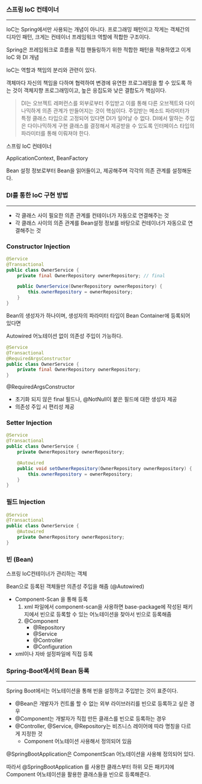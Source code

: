 ### 스프링 IoC 컨테이너

---

IoC는 Spring에서만 사용되는 개념이 아니다. 프로그래밍 패턴이고 작게는 객체간의 디자인 패턴, 크게는 컨테이너 프레임워크 역할에 적합한 구조이다.

Spring은 프레임워크로 흐름을 직접 핸들링하기 위한 적합한 패턴을 적용하였고 이게 IoC 와 DI 개념

IoC는 역할과 책임의 분리와 관련이 있다.

객체마다 자신의 책임을 다하며 협력하여 변경에 유연한 프로그래밍을 할 수 있도록 하는 것이 객체지향 프로그래밍이고, 높은 응집도와 낮은 결합도가 핵심이다.

> DI는 오브젝트 레퍼런스를 외부로부터 주입받고 이를 통해 다른 오브젝트와 다이나믹하게 의존 관계가 만들어지는 것이 핵심이다.
주입받는 메소드 파라미터가 특정 클래스 타입으로 고정되어 있다면 DI가 일어날 수 없다.
DI에서 말하는 주입은 다이나믹하게 구현 클래스를 결정해서 제공받을 수 있도록
인터페이스 타입의 파라미터를 통해 이뤄져야 한다.

스프링 IoC 컨테이너

ApplicationContext, BeanFactory

Bean 설정 정보로부터 Bean을 읽어들이고, 제공해주며 각각의 의존 관계를 설정해둔다.

### DI를 통한 IoC 구현 방법

---

- 각 클래스 사이 필요한 의존 관계를 컨테이너가 자동으로 연결해주는 것
- 각 클래스 사이의 의존 관계를 Bean설정 정보를 바탕으로 컨테이너가 자동으로 연결해주는 것

### Constructor Injection

```java
@Service
@Transactional
public class OwnerService {
	private final OwnerRepository ownerRepository; // final

	public OwnerService(OwnerRepository ownerRepository) {
		this.ownerRepository = ownerRepository;
	}
}
```

Bean의 생성자가 하나이며, 생성자의 파라미터 타입이 Bean Container에 등록되어 있다면 

Autowired 어노테이션 없이 의존성 주입이 가능하다.

```java
@Service
@Transactional
@RequiredArgsConstructor
public class OwnerService {
	private final OwnerRepository ownerRepository;
}
```

@RequiredArgsConstructor

- 초기화 되지 않은 final 필드나, @NotNull이 붙은 필드에 대한 생성자 제공
- 의존성 주입 시 편리성 제공

### Setter Injection

```java
@Service
@Transactional
public class OwnerService {
	private OwnerRepository ownerRepository;

	@Autowired
	public void setOwnerRepository(OwnerRepository ownerRepository) {
		this.ownerRepository = ownerRepository;
	}
}
```

### 필드 Injection

```java
@Service
@Transactional
public class OwnerService {
	@Autowired
	private OwnerRepository ownerRepository;
}
```

### 빈 (Bean)

스프링 IoC컨테이너가 관리하는 객체

Bean으로 등록된 객체들만 의존성 주입을 해줌 (@Autowired)

- Component-Scan 을 통해 등록
    1. xml 파일에서 component-scan을 사용하면 base-package에 작성된 패키지에서 빈으로 등록할 수 있는 어노테이션을 찾아서 빈으로 등록해줌
    2. @Component
        - @Repository
        - @Service
        - @Controller
        - @Configuration
- xml이나 자바 설정파일에 직접 등록

### Spring-Boot에서의 Bean 등록

---

Spring Boot에서는 어노테이션을 통해 빈을 설정하고 주입받는 것이 표준이다.

- @Bean은 개발자가 컨트롤 할 수 없는 외부 라이브러리를 빈으로 등록하고 싶은 경우
- @Component는 개발자가 직접 만든 클래스를 빈으로 등록하는 경우
- @Controller, @Service, @Repository는 비즈니스 레이어에 따라 명칭을 다르게 지정한 것
    - Component 어노테이션 사용해서 정의되어 있음

@SpringBootApplication은 ComponentScan 어노테이션을 사용해 정의되어 있다.

따라서 @SpringBootApplication 를 사용한 클래스부터 하위 모든 패키지에 Component 어노테이션을 활용한 클래스들을 빈으로 등록해준다.
